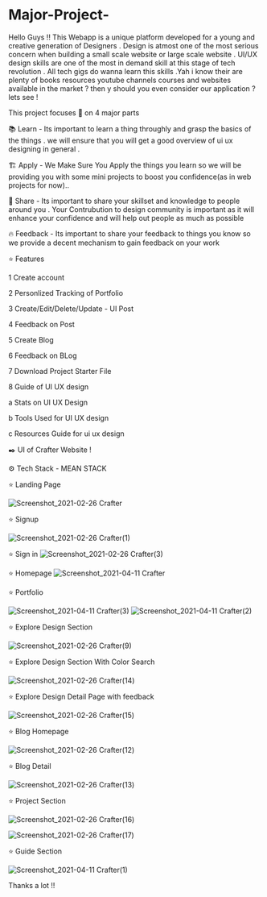 
# Major-Project-


Hello Guys !! This Webapp is a unique platform developed for a young and creative generation of Designers . Design is atmost one of the most serious concern when building a small scale website or large scale website . UI/UX design skills are one of the most in demand skill at this stage of tech revolution . All tech gigs do wanna learn this skills .Yah i know their are plenty of books resources youtube channels courses and websites available in the market ? then y should you even consider our application ? lets see !

This project focuses 🎯 on 4 major parts

📚 Learn - Its important to  learn a thing throughly and grasp the basics of the things . we will ensure that you will get a good overview of ui ux designing in general .

🏗️ Apply - We Make Sure You Apply the things you learn so we will be providing you with some mini projects to boost you confidence(as in web projects for now)..

🤝 Share - Its important to share your skillset and knowledge to people around you . Your Contrubution to design community is important as it will enhance your confidence and will help out people as much as possible
 
🔥 Feedback - Its important to share your feedback to things you know so we provide a decent mechanism to gain feedback on your work


⭐  Features 

1 Create account 

2 Personlized Tracking of Portfolio 

3 Create/Edit/Delete/Update - UI Post

4 Feedback on Post

5 Create Blog 

6 Feedback on BLog

7 Download Project Starter File

8 Guide of UI UX design

  a Stats on UI UX Design 
  
  b Tools Used for UI UX design
  
  c Resources Guide for ui ux design
  
  
   ✒️ UI of Crafter Website !
  
  ⚙️ Tech Stack - MEAN STACK
  
  
  
  ⭐  Landing Page
  
![Screenshot_2021-02-26 Crafter](https://user-images.githubusercontent.com/53342781/109319220-a1bd2880-7874-11eb-9f61-14c88efaab77.png)

⭐ Signup 

![Screenshot_2021-02-26 Crafter(1)](https://user-images.githubusercontent.com/53342781/109319796-48a1c480-7875-11eb-84fc-3f9b4d83f886.png)

⭐ Sign in
![Screenshot_2021-02-26 Crafter(3)](https://user-images.githubusercontent.com/53342781/109320026-8ef72380-7875-11eb-9902-01a3f87dc680.png)

⭐ Homepage
![Screenshot_2021-04-11 Crafter](https://user-images.githubusercontent.com/53342781/114298734-6483c180-9ad5-11eb-892e-edc2a2458eea.png)


⭐ Portfolio 

![Screenshot_2021-04-11 Crafter(3)](https://user-images.githubusercontent.com/53342781/114298728-5fbf0d80-9ad5-11eb-9ff0-007ccec8353d.png)
![Screenshot_2021-04-11 Crafter(2)](https://user-images.githubusercontent.com/53342781/114298729-60f03a80-9ad5-11eb-9fad-729af1cbca57.png)

⭐ Explore Design Section

![Screenshot_2021-02-26 Crafter(9)](https://user-images.githubusercontent.com/53342781/109321647-6cfea080-7877-11eb-9f99-9cdb94629d08.png)

⭐ Explore Design Section With Color Search 

![Screenshot_2021-02-26 Crafter(14)](https://user-images.githubusercontent.com/53342781/109324028-26f70c00-787a-11eb-8958-31bf2bd4e333.png)


⭐ Explore Design Detail Page with feedback

![Screenshot_2021-02-26 Crafter(15)](https://user-images.githubusercontent.com/53342781/109324093-3b3b0900-787a-11eb-8693-9abbd39e4180.png)


⭐ Blog Homepage

![Screenshot_2021-02-26 Crafter(12)](https://user-images.githubusercontent.com/53342781/109323302-55281c00-7879-11eb-8fec-0f341c7af575.png)

⭐ Blog Detail

![Screenshot_2021-02-26 Crafter(13)](https://user-images.githubusercontent.com/53342781/109323598-a59f7980-7879-11eb-814a-ce3b54edf69d.png)

⭐ Project Section

![Screenshot_2021-02-26 Crafter(16)](https://user-images.githubusercontent.com/53342781/109324378-9a991900-787a-11eb-9274-da6418a25149.png)


![Screenshot_2021-02-26 Crafter(17)](https://user-images.githubusercontent.com/53342781/109324312-7c331d80-787a-11eb-8370-6fd7277c1b1f.png)


⭐ Guide Section


![Screenshot_2021-04-11 Crafter(1)](https://user-images.githubusercontent.com/53342781/114298733-63eb2b00-9ad5-11eb-9ebc-db4776393a17.png)



Thanks a lot !!





                                                   
 
  
